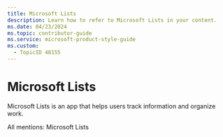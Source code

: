 ```yaml
---
title: Microsoft Lists
description: Learn how to refer to Microsoft Lists in your content.
ms.date: 04/23/2024
ms.topic: contributor-guide
ms.service: microsoft-product-style-guide
ms.custom:
  - TopicID 48155
---
```



# Microsoft Lists

Microsoft Lists is an app that helps users track information and organize work.

All mentions: Microsoft Lists